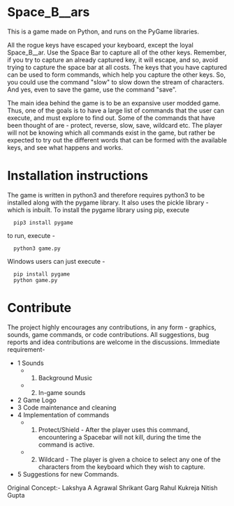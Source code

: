 # Space_B__ars
This is a game made on Python, and runs on the PyGame libraries. 

All the rogue keys have escaped your keyboard, except the loyal Space_B__ar.
Use the Space Bar to capture all of the other keys. Remember, if you try to capture an already captured key, it will escape, and so, avoid trying to capture the space bar at all costs.
The keys that you have captured can be used to form commands, which help you capture the other keys. So, you could use the command "slow" to slow down the stream of characters. And yes, even to save the game, use the command "save".

The main idea behind the game is to be an expansive user modded game. Thus, one of the goals is to have a large list of commands that the user can execute, and must explore to find out.
Some of the commands that have been thought of are - protect, reverse, slow, save, wildcard etc.
The player will not be knowing which all commands exist in the game, but rather be expected to try out the different words that can be formed with the available keys, and see what happens and works.

# Installation instructions
The game is written in python3 and therefore requires python3 to be installed along with the pygame library. It also uses the pickle library - which is inbuilt.
To install the pygame library using pip, execute
```
  pip3 install pygame
```
to run, execute -
```
  python3 game.py
```

Windows users can just execute -
```  
  pip install pygame
  python game.py
```
# Contribute
The project highly encourages any contributions, in any form - graphics, sounds, game commands, or code contributions. All suggestions, bug reports and idea contributions are welcome in the discussions.
Immediate requirement-
* 1 Sounds
  * 1. Background Music
  * 2. In-game sounds
* 2 Game Logo
* 3 Code maintenance and cleaning
* 4 Implementation of commands
  * 1. Protect/Shield - After the player uses this command, encountering a Spacebar will not kill, during the time the command is active.
  * 2. Wildcard - The player is given a choice to select any one of the characters from the keyboard which they wish to capture.
* 5 Suggestions for new Commands.

Original Concept:-
Lakshya A Agrawal
Shrikant Garg
Rahul Kukreja
Nitish Gupta

